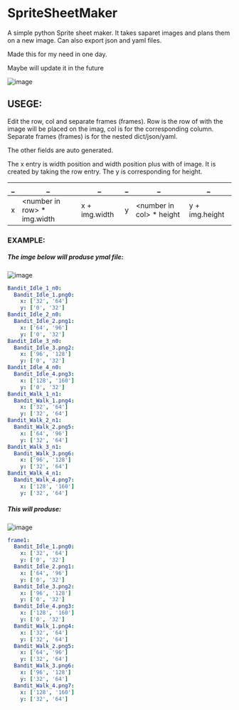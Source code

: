 # SpriteSheetMaker
A simple python Sprite sheet maker. It takes saparet images and plans them on a new image. Can also export json and yaml files.

Made this for my need in one day.

Maybe will update it in the future

![image](https://user-images.githubusercontent.com/59426055/125518065-cddf3792-cf36-4d44-a761-4b3b562d3830.png)


## USEGE:

Edit the row, col and separate frames (frames).
Row is the row of with the image will be placed on the imag, col is for the corresponding column.
Separate frames (frames) is for the nested dict/json/yaml.

The other fields are auto generated.

The x entry is width position and width position plus with of image. It is created by taking the row entry.
The y is corresponding for height.


|  _ |   _                            |        _        |   _  |        _                  | _
--- | ---                           | ---            |---  | ---                      | ---
| x |  \<number in row\> * img.width  | x + img.width  |   y | \<number in col\> * height | y + img.height |

### EXAMPLE:

##### The imge below will produse ymal file:


![image](https://user-images.githubusercontent.com/59426055/125518713-f3f960ae-23ca-468c-bcfc-29dbfe647089.png)

```yaml
Bandit_Idle_1_n0:
  Bandit_Idle_1.png0:
    x: ['32', '64']
    y: ['0', '32']
Bandit_Idle_2_n0:
  Bandit_Idle_2.png1:
    x: ['64', '96']
    y: ['0', '32']
Bandit_Idle_3_n0:
  Bandit_Idle_3.png2:
    x: ['96', '128']
    y: ['0', '32']
Bandit_Idle_4_n0:
  Bandit_Idle_4.png3:
    x: ['128', '160']
    y: ['0', '32']
Bandit_Walk_1_n1:
  Bandit_Walk_1.png4:
    x: ['32', '64']
    y: ['32', '64']
Bandit_Walk_2_n1:
  Bandit_Walk_2.png5:
    x: ['64', '96']
    y: ['32', '64']
Bandit_Walk_3_n1:
  Bandit_Walk_3.png6:
    x: ['96', '128']
    y: ['32', '64']
Bandit_Walk_4_n1:
  Bandit_Walk_4.png7:
    x: ['128', '160']
    y: ['32', '64']
```

##### This will produse:

![image](https://user-images.githubusercontent.com/59426055/125518916-53430e84-a8a9-4d18-bdde-4a693536e5dc.png)


```yaml
frame1:
  Bandit_Idle_1.png0:
    x: ['32', '64']
    y: ['0', '32']
  Bandit_Idle_2.png1:
    x: ['64', '96']
    y: ['0', '32']
  Bandit_Idle_3.png2:
    x: ['96', '128']
    y: ['0', '32']
  Bandit_Idle_4.png3:
    x: ['128', '160']
    y: ['0', '32']
  Bandit_Walk_1.png4:
    x: ['32', '64']
    y: ['32', '64']
  Bandit_Walk_2.png5:
    x: ['64', '96']
    y: ['32', '64']
  Bandit_Walk_3.png6:
    x: ['96', '128']
    y: ['32', '64']
  Bandit_Walk_4.png7:
    x: ['128', '160']
    y: ['32', '64']
```
